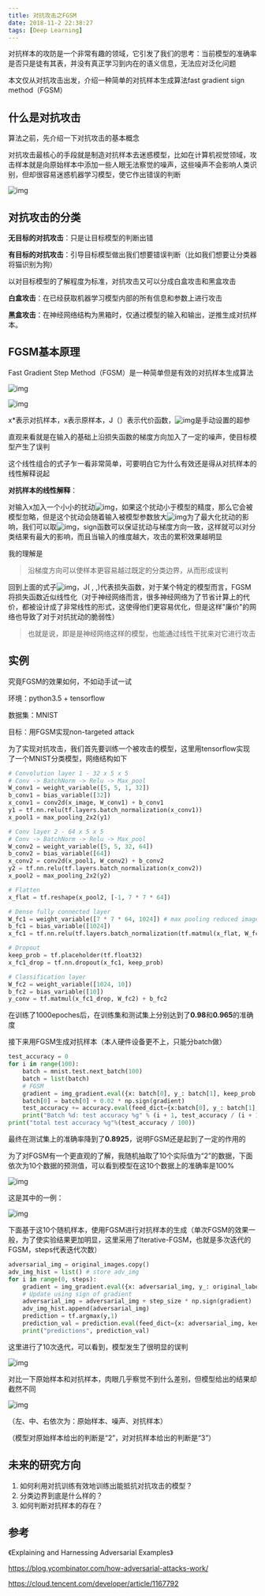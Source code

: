 ```yaml
---
title: 对抗攻击之FGSM
date: 2018-11-2 22:38:27
tags: [Deep Learning]
---
```


对抗样本的攻防是一个非常有趣的领域，它引发了我们的思考：当前模型的准确率是否只是徒有其表，并没有真正学习到内在的语义信息，无法应对泛化问题



本文仅从对抗攻击出发，介绍一种简单的对抗样本生成算法fast gradient sign method（FGSM）



## 什么是对抗攻击

算法之前，先介绍一下对抗攻击的基本概念

对抗攻击最核心的手段就是制造对抗样本去迷惑模型，比如在计算机视觉领域，攻击样本就是向原始样本中添加一些人眼无法察觉的噪声，这些噪声不会影响人类识别，但却很容易迷惑机器学习模型，使它作出错误的判断

![img](https://res.cloudinary.com/du3fbbzfy/image/upload/v1541258721/FGSM/68747470733a2f2f75706c6f61642d696d616765732e6a69616e7368752e696f2f75706c6f61645f696d616765732f31333731343434382d376138383864336134303765346334392e706e673f696d6167654d6f6772322f6175746f2d6f7269656e742f7374726970253743696.png)

<!--more-->

## 对抗攻击的分类

**无目标的对抗攻击**：只是让目标模型的判断出错

**有目标的对抗攻击**：引导目标模型做出我们想要错误判断（比如我们想要让分类器将猫识别为狗）



以对目标模型的了解程度为标准，对抗攻击又可以分成白盒攻击和黑盒攻击

**白盒攻击**：在已经获取机器学习模型内部的所有信息和参数上进行攻击

**黑盒攻击**：在神经网络结构为黑箱时，仅通过模型的输入和输出，逆推生成对抗样本。



## FGSM基本原理

Fast Gradient Step Method（FGSM）是一种简单但是有效的对抗样本生成算法

![img](https://res.cloudinary.com/du3fbbzfy/image/upload/v1541261153/FGSM/TIM%E6%88%AA%E5%9B%BE20181104000430.png)

![img](https://res.cloudinary.com/du3fbbzfy/image/upload/v1542095997/FGSM/TIM%E6%88%AA%E5%9B%BE20181113155902.png)

x*表示对抗样本，x表示原样本，J（）表示代价函数，![img](https://res.cloudinary.com/du3fbbzfy/image/upload/v1542096603/FGSM/TIM%E6%88%AA%E5%9B%BE20181113160939.png)是手动设置的超参

直观来看就是在输入的基础上沿损失函数的梯度方向加入了一定的噪声，使目标模型产生了误判

这个线性组合的式子乍一看非常简单，可要明白它为什么有效还是得从对抗样本的线性解释说起

**对抗样本的线性解释**：

对输入x加入一个小小的扰动![img](https://res.cloudinary.com/du3fbbzfy/image/upload/v1541260703/FGSM/TIM%E6%88%AA%E5%9B%BE20181103235330.png)，如果这个扰动小于模型的精度，那么它会被模型忽略，但是这个扰动会随着输入被模型参数放大![img](https://res.cloudinary.com/du3fbbzfy/image/upload/v1541260703/FGSM/TIM%E6%88%AA%E5%9B%BE20181103235635.png)为了最大化扰动的影响，我们可以取![img](https://res.cloudinary.com/du3fbbzfy/image/upload/v1541260703/FGSM/TIM%E6%88%AA%E5%9B%BE20181103235705.png)，sign函数可以保证扰动与梯度方向一致，这样就可以对分类结果有最大的影响，而且当输入的维度越大，攻击的累积效果越明显

我的理解是

> 沿梯度方向可以使样本更容易越过既定的分类边界，从而形成误判

回到上面的式子![img](https://res.cloudinary.com/du3fbbzfy/image/upload/v1541261627/FGSM/TIM%E6%88%AA%E5%9B%BE20181104001325.png)，J( , ,)代表损失函数，对于某个特定的模型而言，FGSM将损失函数近似线性化（对于神经网络而言，很多神经网络为了节省计算上的代价，都被设计成了非常线性的形式，这使得他们更容易优化，但是这样"廉价"的网络也导致了对于对抗扰动的脆弱性）

> 也就是说，即是是神经网络这样的模型，也能通过线性干扰来对它进行攻击



## 实例

究竟FGSM的效果如何，不如动手试一试

环境：python3.5 + tensorflow

数据集：MNIST

目标：用FGSM实现non-targeted attack

为了实现对抗攻击，我们首先要训练一个被攻击的模型，这里用tensorflow实现了一个MNIST分类模型，网络结构如下

```python
# Convolution layer 1 - 32 x 5 x 5 
# Conv -> BatchNorm -> Relu -> Max_pool
W_conv1 = weight_variable([5, 5, 1, 32])
b_conv1 = bias_variable([32])
x_conv1 = conv2d(x_image, W_conv1) + b_conv1
y1 = tf.nn.relu(tf.layers.batch_normalization(x_conv1))
x_pool1 = max_pooling_2x2(y1)

# Conv layer 2 - 64 x 5 x 5
# Conv -> BatchNorm -> Relu -> Max_pool
W_conv2 = weight_variable([5, 5, 32, 64])
b_conv2 = bias_variable([64])
x_conv2 = conv2d(x_pool1, W_conv2) + b_conv2
y2 = tf.nn.relu(tf.layers.batch_normalization(x_conv2))
x_pool2 = max_pooling_2x2(y2)

# Flatten 
x_flat = tf.reshape(x_pool2, [-1, 7 * 7 * 64])

# Dense fully connected layer
W_fc1 = weight_variable([7 * 7 * 64, 1024]) # max pooling reduced image to 7x7
b_fc1 = bias_variable([1024])
x_fc1 = tf.nn.relu(tf.layers.batch_normalization(tf.matmul(x_flat, W_fc1) + b_fc1))

# Dropout
keep_prob = tf.placeholder(tf.float32)
x_fc1_drop = tf.nn.dropout(x_fc1, keep_prob)

# Classification layer
W_fc2 = weight_variable([1024, 10])
b_fc2 = bias_variable([10])
y_conv = tf.matmul(x_fc1_drop, W_fc2) + b_fc2
```

在训练了1000epoches后，在训练集和测试集上分别达到了**0.98**和**0.965**的准确度

接下来用FGSM生成对抗样本（本人硬件设备更不上，只能分batch做）

```python
test_accuracy = 0
for i in range(100):
    batch = mnist.test.next_batch(100)
    batch = list(batch)
    # FGSM
    gradient = img_gradient.eval({x: batch[0], y_: batch[1], keep_prob: 1.0})
    batch[0] = batch[0] + 0.02 * np.sign(gradient)
    test_accuracy += accuracy.eval(feed_dict={x:batch[0], y_: batch[1], keep_prob: 1.0})
    print("Batch %d: test accuracy %g" % (i + 1, test_accuracy / (i + 1)))
print("total test accuracy %g"%(test_accuracy / 100))
```

最终在测试集上的准确率降到了**0.8925**，说明FGSM还是起到了一定的作用的



为了对FGSM有一个更直观的了解，我随机抽取了10个实际值为“2”的数据，下面依次为10个数据的预测值，可以看到模型在这10个数据上的准确率是100%

![img](https://res.cloudinary.com/du3fbbzfy/image/upload/v1541262904/FGSM/TIM%E6%88%AA%E5%9B%BE20181104003339.png)

这是其中的一例：

![img](https://res.cloudinary.com/du3fbbzfy/image/upload/v1541263039/FGSM/TIM%E6%88%AA%E5%9B%BE20181104003639.png)

下面基于这10个随机样本，使用FGSM进行对抗样本的生成（单次FGSM的效果一般，为了使实验结果更加明显，这里采用了Iterative-FGSM，也就是多次迭代的FGSM，steps代表迭代次数）

```python
adversarial_img = original_images.copy()
adv_img_hist = list() # store adv_img
for i in range(0, steps):
    gradient = img_gradient.eval({x: adversarial_img, y_: original_labels, keep_prob: 1.0})
    # Update using sign of gradient
    adversarial_img = adversarial_img + step_size * np.sign(gradient)
    adv_img_hist.append(adversarial_img)
    prediction = tf.argmax(y,1)
    prediction_val = prediction.eval(feed_dict={x: adversarial_img, keep_prob: 1.0}, session=sess)
    print("predictions", prediction_val)
```

这里进行了10次迭代，可以看到，模型发生了很明显的误判

![img](https://res.cloudinary.com/du3fbbzfy/image/upload/v1541262904/FGSM/TIM%E6%88%AA%E5%9B%BE20181104003315.png)

对比一下原始样本和对抗样本，肉眼几乎察觉不到什么差别，但模型给出的结果却截然不同

![img](https://res.cloudinary.com/du3fbbzfy/image/upload/v1541263210/FGSM/TIM%E6%88%AA%E5%9B%BE20181104003907.png)

（左、中、右依次为：原始样本、噪声、对抗样本）

（模型对原始样本给出的判断是“2”，对对抗样本给出的判断是“3”）



## 未来的研究方向

1. 如何利用对抗训练有效地训练出能抵抗对抗攻击的模型？
2. 分类边界到底是什么样的？
3. 如何判断对抗样本的存在？



## 参考

《Explaining and Harnessing Adversarial Examples》

https://blog.ycombinator.com/how-adversarial-attacks-work/

https://cloud.tencent.com/developer/article/1167792